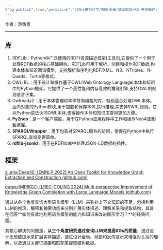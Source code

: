 ```yaml
---
{"dg-publish":true,"permalink":"/CS计算机科学/知识图谱/基础知识/KG 开发概述/","noteIcon":"","created":"2025-07-31T11:04:24.569+08:00","updated":"2024-04-24T00:29:04.000+08:00"}
---
```



作者：游鱼思

---
## 库
1. RDFLib：Python中广泛使用的RDF(资源描述框架)工具包,它提供了一个用于处理RDF数据的核心基础架构。RDFLib可用于解析、创建和操作RDF数据,构建本体和知识图谱模型。支持解析和序列化RDF/XML、N3、NTriples、N-Quads、Turtle等格式。
2. OWL-RL：用于设计和操作基于OWL(Web Ontology Language)本体和知识库的Python框架。它提供了一个高性能和内存高效的推理引擎,支持OWL的规则语言子集。
3. Owlready2：用于本体管理和本体导向编程的库，特别适合处理OWL本体。面向对象的Python模块,用于加载和保存本体,执行推理,并支持SWRL规则。它以Python语法访问OWL本体,使得操作本体和知识库变得更加方便。
2. **Py2neo**：是一个客户端库，用于在Python应用程序中工作和操作Neo4j图形数据库。
3. **SPARQLWrapper**：用于包装对SPARQL服务的访问，使得在Python中执行SPARQL查询变得简单。
4. **rdflib-jsonld**：用于在RDFlib库中处理JSON-LD数据的插件。

## 框架

[zjunlp/DeepKE: [EMNLP 2022] An Open Toolkit for Knowledge Graph Extraction and Construction (github.com)](https://github.com/zjunlp/DeepKE)

[quqxui/MPIKGC: [LREC-COLING 2024] Multi-perspective Improvement of Knowledge Graph Completion with Large Language Models (github.com)](https://github.com/quqxui/MPIKGC)

通过从各个角度查询大型语言模型（LLM）来弥补上下文知识的不足，包括利用LLM的推理、解释和摘要功能来分别扩展实体描述、理解关系和提取结构，其旨在回答**如何有效地利用语言模型的能力和知识来改进图形学习？**的经典问题。

其核心解决的问题是，**从三个角度研究通过查询LLM来提高KGs的质量**，通过设计思想链提示来扩展实体描述，通过设计全局、局部和反向提示来增强对关系的理解，以及通过关键词摘要和匹配来提取结构数据。